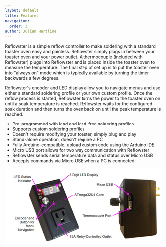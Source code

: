 ```yaml
---
layout: default
title: Features
navigation:
  order: 3
author: Julian Hartline
---
```


Reflowster is a simple reflow controller to make soldering with a standard toaster oven easy and painless. Reflowster simply plugs in between your toaster oven and your power outlet. A thermocouple (included with Reflowster) plugs into Reflowster and is placed inside the toaster oven to measure the temperature. The final step of set up is to put the toaster oven into "always on" mode which is typically available by turning the timer backwards a few degrees.

Reflowster's encoder and LED display allow you to navigate menus and use either a standard soldering profile or your own custom profile. Once the reflow process is started, Reflowster turns the power to the toaster oven on until a soak temperature is reached. Reflowster waits for the configured soak duration and then turns the oven back on until the peak temperature is reached.

<ul>
<li>Pre-programmed with lead and lead-free soldering profiles
<li>Supports custom soldering profiles
<li>Doesn't require modifying your toaster, simply plug and play 
<li>Stand-alone operation, doesn't require a PC
<li>Fully Arduino-compatible, upload custom code using the Arduino IDE 
<li>Micro USB port allows for two way communication with Reflowster
<li>Reflowster sends serial temperature data and status over Micro USB
<li>Accepts commands via Micro USB when a PC is connected
</ul>

<img src="/resources/images/annotated_reflowster.png" class="showcase"/>
